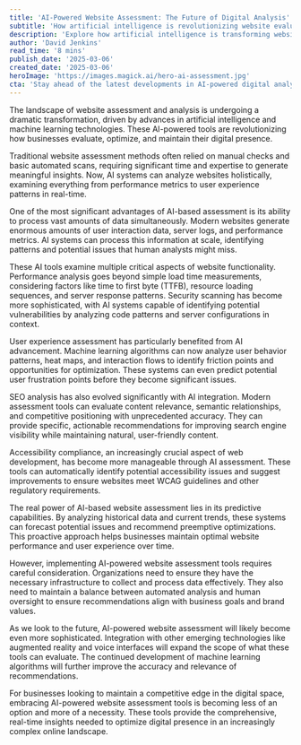 ```yaml
---
title: 'AI-Powered Website Assessment: The Future of Digital Analysis'
subtitle: 'How artificial intelligence is revolutionizing website evaluation and optimization'
description: 'Explore how artificial intelligence is transforming website assessment and optimization, offering unprecedented insights into performance, user experience, and digital strategy. Learn how AI-powered tools are becoming essential for maintaining competitive advantage in the digital space.'
author: 'David Jenkins'
read_time: '8 mins'
publish_date: '2025-03-06'
created_date: '2025-03-06'
heroImage: 'https://images.magick.ai/hero-ai-assessment.jpg'
cta: 'Stay ahead of the latest developments in AI-powered digital analysis. Follow us on LinkedIn for exclusive insights and updates on how artificial intelligence is reshaping the future of web technology.'
---
```


The landscape of website assessment and analysis is undergoing a dramatic transformation, driven by advances in artificial intelligence and machine learning technologies. These AI-powered tools are revolutionizing how businesses evaluate, optimize, and maintain their digital presence.

Traditional website assessment methods often relied on manual checks and basic automated scans, requiring significant time and expertise to generate meaningful insights. Now, AI systems can analyze websites holistically, examining everything from performance metrics to user experience patterns in real-time.

One of the most significant advantages of AI-based assessment is its ability to process vast amounts of data simultaneously. Modern websites generate enormous amounts of user interaction data, server logs, and performance metrics. AI systems can process this information at scale, identifying patterns and potential issues that human analysts might miss.

These AI tools examine multiple critical aspects of website functionality. Performance analysis goes beyond simple load time measurements, considering factors like time to first byte (TTFB), resource loading sequences, and server response patterns. Security scanning has become more sophisticated, with AI systems capable of identifying potential vulnerabilities by analyzing code patterns and server configurations in context.

User experience assessment has particularly benefited from AI advancement. Machine learning algorithms can now analyze user behavior patterns, heat maps, and interaction flows to identify friction points and opportunities for optimization. These systems can even predict potential user frustration points before they become significant issues.

SEO analysis has also evolved significantly with AI integration. Modern assessment tools can evaluate content relevance, semantic relationships, and competitive positioning with unprecedented accuracy. They can provide specific, actionable recommendations for improving search engine visibility while maintaining natural, user-friendly content.

Accessibility compliance, an increasingly crucial aspect of web development, has become more manageable through AI assessment. These tools can automatically identify potential accessibility issues and suggest improvements to ensure websites meet WCAG guidelines and other regulatory requirements.

The real power of AI-based website assessment lies in its predictive capabilities. By analyzing historical data and current trends, these systems can forecast potential issues and recommend preemptive optimizations. This proactive approach helps businesses maintain optimal website performance and user experience over time.

However, implementing AI-powered website assessment tools requires careful consideration. Organizations need to ensure they have the necessary infrastructure to collect and process data effectively. They also need to maintain a balance between automated analysis and human oversight to ensure recommendations align with business goals and brand values.

As we look to the future, AI-powered website assessment will likely become even more sophisticated. Integration with other emerging technologies like augmented reality and voice interfaces will expand the scope of what these tools can evaluate. The continued development of machine learning algorithms will further improve the accuracy and relevance of recommendations.

For businesses looking to maintain a competitive edge in the digital space, embracing AI-powered website assessment tools is becoming less of an option and more of a necessity. These tools provide the comprehensive, real-time insights needed to optimize digital presence in an increasingly complex online landscape.